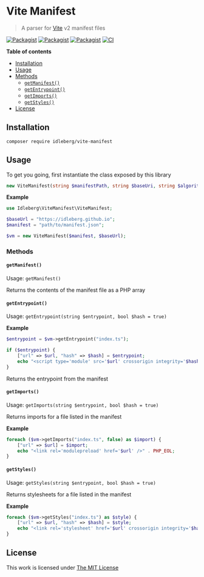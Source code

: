 # Vite Manifest

> A parser for [Vite](https://vitejs.dev/) v2 manifest files

[![Packagist](https://flat.badgen.net/packagist/license/idleberg/vite-manifest)](https://packagist.org/packages/idleberg/vite-manifest)
[![Packagist](https://flat.badgen.net/packagist/v/idleberg/vite-manifest)](https://packagist.org/packages/idleberg/vite-manifest)
[![Packagist](https://flat.badgen.net/packagist/php/idleberg/vite-manifest)](https://packagist.org/packages/idleberg/vite-manifest)
[![CI](https://img.shields.io/github/actions/workflow/status/idleberg/php-vite-manifest/default.yml?style=flat-square)](https://github.com/idleberg/php-vite-manifest/actions)

**Table of contents**

- [Installation](#installation)
- [Usage](#usage)
- [Methods](#methods)
  - [`getManifest()`](#getmanifest)
  - [`getEntrypoint()`](#getentrypoint)
  - [`getImports()`](#getimports)
  - [`getStyles()`](#getstyles)
- [License](#license)

## Installation

`composer require idleberg/vite-manifest`

## Usage

To get you going, first instantiate the class exposed by this library

```php
new ViteManifest(string $manifestPath, string $baseUri, string $algorithm = "sha256");
```

**Example**

```php
use Idleberg\ViteManifest\ViteManifest;

$baseUrl = "https://idleberg.github.io";
$manifest = "path/to/manifest.json";

$vm = new ViteManifest($manifest, $baseUrl);
```

### Methods

#### `getManifest()`

Usage: `getManifest()`

Returns the contents of the manifest file as a PHP array

#### `getEntrypoint()`

Usage: `getEntrypoint(string $entrypoint, bool $hash = true)`

**Example**

```php
$entrypoint = $vm->getEntrypoint("index.ts");

if ($entrypoint) {
    ["url" => $url, "hash" => $hash] = $entrypoint;
    echo "<script type='module' src='$url' crossorigin integrity='$hash'></script>" . PHP_EOL;
}
```

Returns the entrypoint from the manifest

#### `getImports()`

Usage: `getImports(string $entrypoint, bool $hash = true)`

Returns imports for a file listed in the manifest

**Example**

```php
foreach ($vm->getImports("index.ts", false) as $import) {
    ["url" => $url] = $import;
    echo "<link rel='modulepreload' href='$url' />" . PHP_EOL;
}
```

#### `getStyles()`

Usage: `getStyles(string $entrypoint, bool $hash = true)`

Returns stylesheets for a file listed in the manifest

**Example**

```php
foreach ($vm->getStyles("index.ts") as $style) {
    ["url" => $url, "hash" => $hash] = $style;
    echo "<link rel='stylesheet' href='$url' crossorigin integrity='$hash' />" . PHP_EOL;
}
```

## License

This work is licensed under [The MIT License](LICENSE)
